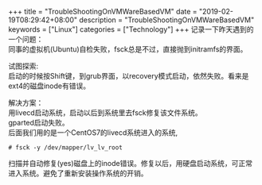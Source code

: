+++
title = "TroubleShootingOnVMWareBasedVM"
date = "2019-02-19T08:29:42+08:00"
description = "TroubleShootingOnVMWareBasedVM"
keywords = ["Linux"]
categories = ["Technology"]
+++
记录一下昨天遇到的一个问题：    
同事的虚拟机(Ubuntu)自检失败，fsck总是不过，直接抛到initramfs的界面。    

试图探索:    
启动的时候按Shift键，到grub界面，以recovery模式启动，依然失败。看来是ext4的磁盘inode有错误。    

解决方案：    
用livecd启动系统，启动以后到系统里去fsck修复该文件系统。   
gparted启动失败。    
后面我们用的是一个CentOS7的livecd系统进入的系统,     

```
# fsck -y /dev/mapper/lv_lv_root
```
扫描并自动修复(yes)磁盘上的inode错误。修复以后，用硬盘启动系统，可正常进入系统。避免了重新安装操作系统的开销。    
